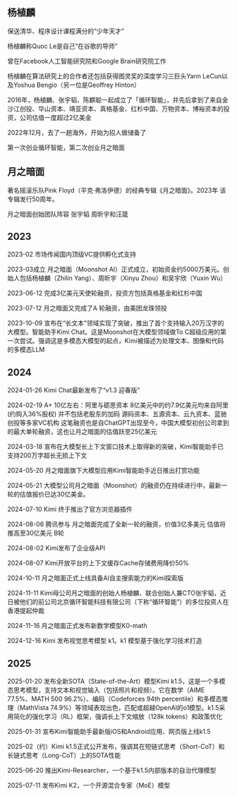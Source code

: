 ## 杨植麟

保送清华、程序设计课程满分的“少年天才”

杨植麟称Quoc Le是自己“在谷歌的导师”

曾在Facebook人工智能研究院和Google Brain研究院工作

杨植麟在算法研究上的合作者还包括获得图灵奖的深度学习三巨头Yann LeCun以及Yoshua Bengio（另一位是Geoffrey Hinton）

2016年，杨植麟、张宇韬、陈麒聪一起成立了「循环智能」，并先后拿到了来自金沙江创投、华山资本、靖亚资本、真格基金、红杉中国、万物资本、博裕资本的投资，公司估值一度超过2亿美金

2022年12月，去了一趟海外，开始为招人做储备了

第一次创业循环智能，第二次创业月之暗面

## 月之暗面

著名摇滚乐队Pink Floyd（平克·弗洛伊德）的经典专辑《月之暗面》。2023年 该专辑发行50周年。

月之暗面创始团队阵容 张宇韬 周昕宇和汪箴

## 2023

2023-02 市场传闻国内顶级VC提供孵化式支持

2023-03成立 月之暗面（Moonshot AI）正式成立，初始资金约5000万美元。创始人包括杨植麟（Zhilin Yang）、周昕宇（Xinyu Zhou）和吴宇欣（Yuxin Wu）

2023-06-12 完成3亿美元天使轮融资，投资方包括真格基金和红杉中国

2023-07-12 月之暗面又完成了A 轮融资，由美团龙珠领投

2023-10-09 宣布在“长文本”领域实现了突破，推出了首个支持输入20万汉字的大模型。智能助手Kimi Chat。这是Moonshot在大模型领域做To C超级应用的第一次尝试。强调这是多模态大模型的起点，Kimi被描述为处理文本、图像和代码的多模态LLM

## 2024

2024-01-26 Kimi Chat最新发布了“v1.3 迎春版”

2024-02-19 A+ 10亿左右：阿里与砺思资本 8亿美元中的约7.9亿美元均来自阿里(约购入36%股权) 并不包括老股东的加码 源码资本、五源资本、云九资本、蓝驰创投等多家VC机构 这笔融资也是自ChatGPT出现至今，中国大模型初创公司拿到的最大单轮融资，这也让月之暗面的估值跃至25亿美元

2024-03-18 宣布在大模型长上下文窗口技术上取得新的突破，Kimi智能助手已支持200万字超长无损上下文

2024-05-20 月之暗面旗下大模型应用Kimi智能助手近日推出打赏功能

2024-05-21 大模型公司月之暗面（Moonshot）的融资仍在持续进行中，最新一轮的估值报价已达30亿美金。

2024-07-10 Kimi 终于推出了官方浏览器插件

2024-08-06 腾讯参与 月之暗面完成了全新一轮的融资，价值3亿多美元 估值将推高至30亿美元 B轮

2024-08-02 Kimi发布了企业级API

2024-08-07 Kimi开放平台的上下文缓存Cache存储费用降价50%

2024-10-11 月之暗面正式上线具备AI自主搜索能力的Kimi探索版

2024-11-11 Kimi母公司月之暗面的创始人杨植麟、联合创始人兼CTO张宇韬，近日被他们的前公司北京循环智能科技有限公司（下称“循环智能”）的多位投资人在香港提起仲裁

2024-11-16 月之暗面正式发布新数学模型K0-math

2024-12-16 Kimi 发布视觉思考模型 k1。k1 模型基于强化学习技术打造

## 2025

2025-01-20 发布全新SOTA（State-of-the-Art）模型Kimi k1.5，这是一个多模态思考模型，支持文本和视觉输入（包括照片和视频）。它在数学（AIME 77.5%、MATH 500 96.2%）、编码（Codeforces 94th percentile）和多模态推理（MathVista 74.9%）等领域表现出色，匹配或超越OpenAI的o1模型。k1.5采用简化的强化学习（RL）框架，强调长上下文缩放（128k tokens）和政策优化

2025-01-31 宣布Kimi智能助手最新版iOS和Android应用、网页版上线k1.5

2025-02（约）Kimi k1.5正式公开发布，强调其在短链式思考（Short-CoT）和长链式思考（Long-CoT）上的SOTA性能

2025-06-20 推出Kimi-Researcher，一个基于k1.5内部版本的自治代理模型

2025-07-11 发布Kimi K2，一个开源混合专家（MoE）模型
